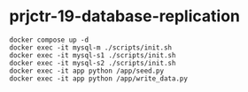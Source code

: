 # prjctr-19-database-replication

```
docker compose up -d
docker exec -it mysql-m ./scripts/init.sh
docker exec -it mysql-s1 ./scripts/init.sh
docker exec -it mysql-s2 ./scripts/init.sh
docker exec -it app python /app/seed.py
docker exec -it app python /app/write_data.py
```
